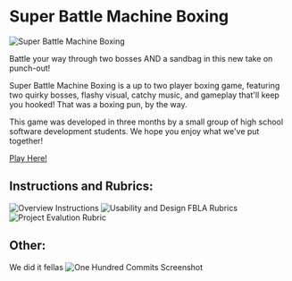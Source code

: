 # Super Battle Machine Boxing
![Super Battle Machine Boxing](https://github.com/Mushakushi/Mech-Game/assets/60948236/f3e839ef-f94a-4c1b-a757-90e06a44a391)

Battle your way through two bosses AND a sandbag in this new take on punch-out! 

Super Battle Machine Boxing is a up to two player boxing game, featuring two quirky bosses, flashy visual, catchy music, and gameplay that'll keep you hooked! That was a boxing pun, by the way. 

This game was developed in three months by a small group of high school software development students. We hope you enjoy what we've put together!

[Play Here!](https://mushakushi.itch.io/superbmb)

## Instructions and Rubrics:
![Overview Instructions](https://user-images.githubusercontent.com/60948236/151413129-abf6ce12-e1b7-4707-8e89-00be1c25220a.PNG)
![Usability and Design FBLA Rubrics](https://user-images.githubusercontent.com/25912240/151106959-20a48b69-03d2-4b3b-bae6-799779299d2f.png)
![Project Evalution Rubric](https://user-images.githubusercontent.com/25912240/151107027-4b8ab0ab-6251-4edd-950a-5e4e4b367358.png)

## Other:

We did it fellas
![One Hundred Commits Screenshot](https://user-images.githubusercontent.com/25912240/151107043-e74ca7ee-74d3-4189-9f3c-83123c4fee6b.png)
